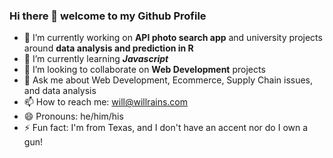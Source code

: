 ### Hi there 👋 welcome to my Github Profile

- 🔭 I’m currently working on **API photo search app** and university projects around **data analysis and prediction in R**  
- 🌱 I’m currently learning **_Javascript_**
- 👯 I’m looking to collaborate on **Web Development** projects
- 💬 Ask me about Web Development, Ecommerce, Supply Chain issues, and data analysis
- 📫 How to reach me: will@willrains.com
- 😄 Pronouns: he/him/his
- ⚡ Fun fact: I'm from Texas, and I don't have an accent nor do I own a gun!
